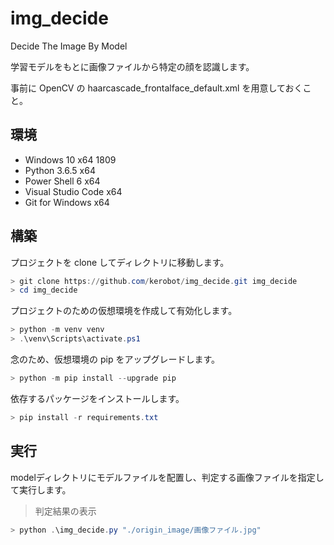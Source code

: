 # img_decide

Decide The Image By Model

学習モデルをもとに画像ファイルから特定の顔を認識します。

事前に OpenCV の haarcascade_frontalface_default.xml を用意しておくこと。

## 環境

* Windows 10 x64 1809
* Python 3.6.5 x64
* Power Shell 6 x64
* Visual Studio Code x64
* Git for Windows x64

## 構築

プロジェクトを clone してディレクトリに移動します。

```powershell
> git clone https://github.com/kerobot/img_decide.git img_decide
> cd img_decide
```

プロジェクトのための仮想環境を作成して有効化します。

```powershell
> python -m venv venv
> .\venv\Scripts\activate.ps1
```

念のため、仮想環境の pip をアップグレードします。

```powershell
> python -m pip install --upgrade pip
```

依存するパッケージをインストールします。

```powershell
> pip install -r requirements.txt
```

## 実行

modelディレクトリにモデルファイルを配置し、判定する画像ファイルを指定して実行します。

> 判定結果の表示

```powershell
> python .\img_decide.py "./origin_image/画像ファイル.jpg"
```
